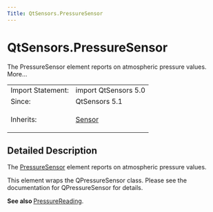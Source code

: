 ```yaml
---
Title: QtSensors.PressureSensor
---
```


# QtSensors.PressureSensor

<span class="subtitle"></span>
<!-- $$$PressureSensor-brief -->
<p>The PressureSensor element reports on atmospheric pressure values. More...</p>
<!-- @@@PressureSensor -->
<table class="alignedsummary">
<tr><td class="memItemLeft rightAlign topAlign"> Import Statement:</td><td class="memItemRight bottomAlign"> import QtSensors 5.0</td></tr><tr><td class="memItemLeft rightAlign topAlign"> Since:</td><td class="memItemRight bottomAlign">  QtSensors 5.1</td></tr><tr><td class="memItemLeft rightAlign topAlign"> Inherits:</td><td class="memItemRight bottomAlign"> <p><a href="QtSensors.Sensor.md">Sensor</a></p>
</td></tr></table><ul>
</ul>
<!-- $$$PressureSensor-description -->
<h2 id="details">Detailed Description</h2>
</p>
<p>The <a href="index.html">PressureSensor</a> element reports on atmospheric pressure values.</p>
<p>This element wraps the QPressureSensor class. Please see the documentation for QPressureSensor for details.</p>
<p><b>See also </b><a href="QtSensors.PressureReading.md">PressureReading</a>.</p>
<!-- @@@PressureSensor -->

